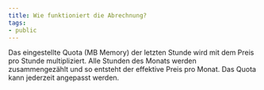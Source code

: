 ```yaml
---
title: Wie funktioniert die Abrechnung?
tags:
- public
---
```

Das eingestellte Quota (MB Memory) der letzten Stunde wird mit dem Preis pro Stunde multipliziert. Alle Stunden des Monats werden zusammengezählt und so entsteht der effektive Preis pro Monat. Das Quota kann jederzeit angepasst werden.
